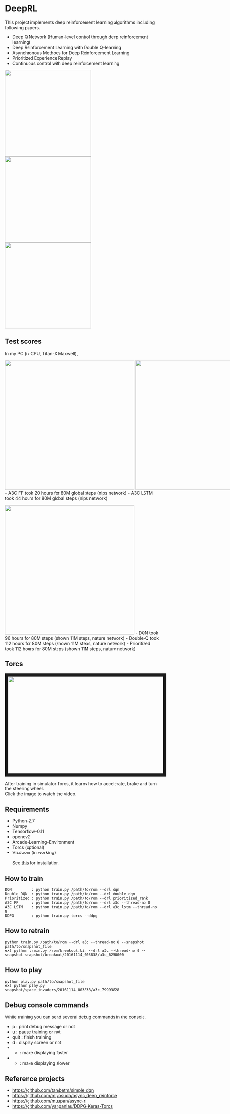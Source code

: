 # DeepRL

This project implements deep reinforcement learning algorithms including following papers.
  - Deep Q Network (Human-level control through deep reinforcement learning) 
  - Deep Reinforcement Learning with Double Q-learning
  - Asynchronous Methods for Deep Reinforcement Learning
  - Prioritized Experience Replay
  - Continuous control with deep reinforcement learning

<img src="https://github.com/only4hj/DeepRL/blob/master/snapshot/space_invaders_a3c_lstm.gif" width="280">
<img src="https://github.com/only4hj/DeepRL/blob/master/snapshot/breakout_a3c.gif" width="280">
<img src="https://github.com/only4hj/DeepRL/blob/master/snapshot/hero.gif" width="280">



## Test scores
In my PC (i7 CPU, Titan-X Maxwell),
<p>
<nobr>
<img src="https://github.com/only4hj/DeepRL/blob/master/snapshot/space_invaders_a3c.png" width="420">
<img src="https://github.com/only4hj/DeepRL/blob/master/snapshot/breakout_a3c.png" width="420">
</nobr>
  - A3C FF took 20 hours for 80M global steps (nips network)
  - A3C LSTM took 44 hours for 80M global steps (nips network)

<p>
<img src="https://github.com/only4hj/DeepRL/blob/master/snapshot/hero_priority.png" width="420">
  - DQN took 96 hours for 80M steps (shown 11M steps, nature network)
  - Double-Q took 112 hours for 80M steps (shown 11M steps, nature network)
  - Prioritized took 112 hours for 80M steps (shown 11M steps, nature network)


## Torcs

<a href="https://www.youtube.com/watch?v=CtuDq1SmwJM&feature=youtu.be" target="_blank"><img src="https://raw.githubusercontent.com/only4hj/DeepRL/master/snapshot/torcs-1.png" width="560" height="315" border="10" /></a>

After training in simulator Torcs, it learns how to accelerate, brake and turn the steering wheel.
<br>
Click the image to watch the video.
<br>

## Requirements
  - Python-2.7
  - Numpy
  - Tensorflow-0.11
  - opencv2
  - Arcade-Learning-Environment
  - Torcs (optional)
  - Vizdoom (in working)
  <br><br>
  See <a href="INSTALL.md">this</a> for installation.
  
## How to train
```
DQN         : python train.py /path/to/rom --drl dqn
Double DQN  : python train.py /path/to/rom --drl double_dqn
Prioritized : python train.py /path/to/rom --drl prioritized_rank
A3C FF      : python train.py /path/to/rom --drl a3c --thread-no 8
A3C LSTM    : python train.py /path/to/rom --drl a3c_lstm --thread-no 8
DDPG        : python train.py torcs --ddpg
```
  
## How to retrain
```
python train.py /path/to/rom --drl a3c --thread-no 8 --snapshot path/to/snapshot_file
ex) python train.py /rom/breakout.bin --drl a3c --thread-no 8 --snapshot snapshot/breakout/20161114_003838/a3c_6250000
```

## How to play
```
python play.py path/to/snapshot_file
ex) python play.py snapshot/space_invaders/20161114_003838/a3c_79993828
```

## Debug console commands
While training you can send several debug commands in the console.
- p : print debug message or not
- u : pause training or not
- quit : finish training
- d : display screen or not
- - : make displaying faster
- + : make displaying slower


## Reference projects
  - https://github.com/tambetm/simple_dqn
  - https://github.com/miyosuda/async_deep_reinforce
  - https://github.com/muupan/async-rl
  - https://github.com/yanpanlau/DDPG-Keras-Torcs
